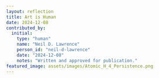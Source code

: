 ```yaml
---
layout: reflection
title: Art is Human
date: 2024-12-08
contributed_by:
  initial:
    type: "human"
    name: "Neil D. Lawrence"
    person_id: "neil-d-lawrence"
    date: "2024-12-08"
    notes: "Written and approved for publication."
featured_image: assets/images/Atomic_H_4_Persistence.png
---
```


